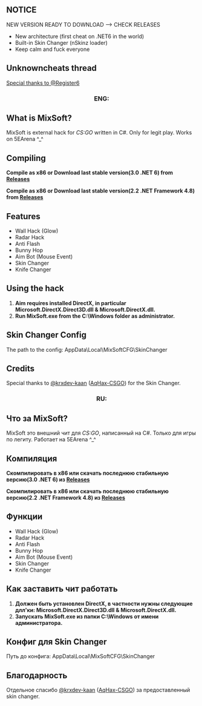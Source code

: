 ## NOTICE
NEW VERSION READY TO DOWNLOAD --> CHECK RELEASES

- New architecture (first cheat on .NET6 in the world)
- Built-in Skin Changer (nSkinz loader)
- Keep calm and fuck everyone

## Unknowncheats thread
[Special thanks to @Register6](https://www.unknowncheats.me/forum/counterstrike-global-offensive/484530-favorite-external-legit-cheat.html#post3337328)

<h3 align="center">ENG:</h3>

## What is MixSoft?

MixSoft is external hack for *CS:GO* written in C#. Only for legit play. Works on 5EArena ^_^


## Compiling

**Compile as x86 or Download last stable version(3.0 .NET 6) from [Releases](https://github.com/EugeneSunrise/MixSoft/releases/download/3.0/MixSoft3.0.rar)**

**Compile as x86 or Download last stable version(2.2 .NET Framework 4.8) from [Releases](https://github.com/EugeneSunrise/MixSoft/releases/download/2.2/MixSoft.2.2.Final.rar)**


## Features

- Wall Hack (Glow)
- Radar Hack
- Anti Flash
- Bunny Hop
- Aim Bot (Mouse Event)
- Skin Changer
- Knife Changer


## Using the hack

1. **Aim requires installed DirectX, in particular Microsoft.DirectX.Direct3D.dll & Microsoft.DirectX.dll.**
2. **Run MixSoft.exe from the C:\Windows folder as administrator.**


## Skin Changer Config

The path to the config: AppData\Local\MixSoftCFG\SkinChanger


## Credits
Special thanks to [@krxdev-kaan](https://github.com/krxdev-kaan) ([AqHax-CSGO](https://github.com/krxdev-kaan/AqHax-CSGO)) for the Skin Changer.


<h3 align="center">RU:</h3>

## Что за MixSoft? 

MixSoft это внешний чит для *CS:GO*, написанный на C#. Только для игры по легиту. Работает на 5EArena ^_^


## Компиляция

**Скомпилировать в x86 или скачать последнюю стабильную версию(3.0 .NET 6) из [Releases](https://github.com/EugeneSunrise/MixSoft/releases/download/3.0/MixSoft3.0.rar)**

**Скомпилировать в x86 или скачать последнюю стабильную версию(2.2 .NET Framework 4.8) из [Releases](https://github.com/EugeneSunrise/MixSoft/releases/download/2.2/MixSoft.2.2.Final.rar)**


## Функции

- Wall Hack (Glow)
- Radar Hack
- Anti Flash
- Bunny Hop
- Aim Bot (Mouse Event)
- Skin Changer
- Knife Changer


## Как заставить чит работать

1. **Должен быть установлен DirectX, в частности нужны следующие длл'ки: Microsoft.DirectX.Direct3D.dll & Microsoft.DirectX.dll.**
2. **Запускать MixSoft.exe из папки C:\Windows от имени администратора.**


## Конфиг для Skin Changer

Путь до конфига: AppData\Local\MixSoftCFG\SkinChanger


## Благодарность
Отдельное спасибо [@krxdev-kaan](https://github.com/krxdev-kaan) ([AqHax-CSGO](https://github.com/krxdev-kaan/AqHax-CSGO)) за предоставленный skin changer.
